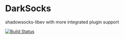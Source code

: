# DarkSocks
shadowsocks-libev with more integrated plugin support

[![Build Status](https://travis-ci.com/aaronjsutton/DarkSpeed.svg?token=yit2MGjwURDQTA7d5cCk&branch=master)](https://travis-ci.com/aaronjsutton/DarkSpeed)
